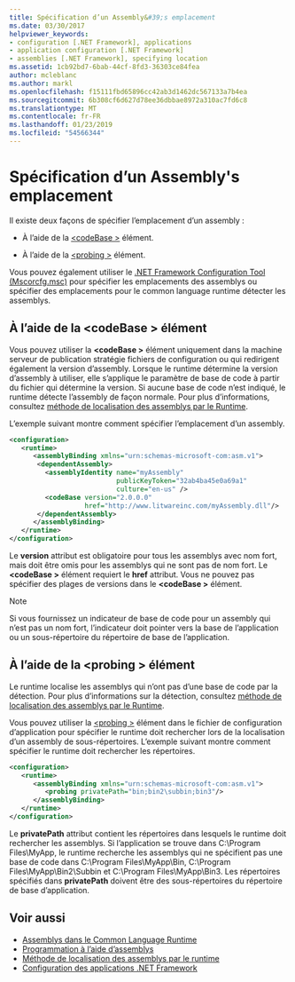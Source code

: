 ```yaml
---
title: Spécification d’un Assembly&#39;s emplacement
ms.date: 03/30/2017
helpviewer_keywords:
- configuration [.NET Framework], applications
- application configuration [.NET Framework]
- assemblies [.NET Framework], specifying location
ms.assetid: 1cb92bd7-6bab-44cf-8fd3-36303ce84fea
author: mcleblanc
ms.author: markl
ms.openlocfilehash: f15111fbd65896cc42ab3d1462dc567133a7b4ea
ms.sourcegitcommit: 6b308cf6d627d78ee36dbbae8972a310ac7fd6c8
ms.translationtype: MT
ms.contentlocale: fr-FR
ms.lasthandoff: 01/23/2019
ms.locfileid: "54566344"
---
```

# <a name="specifying-an-assembly39s-location"></a>Spécification d’un Assembly&#39;s emplacement
Il existe deux façons de spécifier l’emplacement d’un assembly :  
  
-   À l’aide de la [ \<codeBase >](../../../docs/framework/configure-apps/file-schema/runtime/codebase-element.md) élément.  
  
-   À l’aide de la [ \<probing >](../../../docs/framework/configure-apps/file-schema/runtime/probing-element.md) élément.  
  
 Vous pouvez également utiliser le [.NET Framework Configuration Tool (Mscorcfg.msc)](https://msdn.microsoft.com/library/a7106c52-68da-490e-b129-971b2c743764) pour spécifier les emplacements des assemblys ou spécifier des emplacements pour le common language runtime détecter les assemblys.  
  
## <a name="using-the-codebase-element"></a>À l’aide de la \<codeBase > élément  
 Vous pouvez utiliser la  **\<codeBase >** élément uniquement dans la machine serveur de publication stratégie fichiers de configuration ou qui redirigent également la version d’assembly. Lorsque le runtime détermine la version d’assembly à utiliser, elle s’applique le paramètre de base de code à partir du fichier qui détermine la version. Si aucune base de code n’est indiqué, le runtime détecte l’assembly de façon normale. Pour plus d’informations, consultez [méthode de localisation des assemblys par le Runtime](../../../docs/framework/deployment/how-the-runtime-locates-assemblies.md).  
  
 L’exemple suivant montre comment spécifier l’emplacement d’un assembly.  
  
```xml  
<configuration>  
   <runtime>  
      <assemblyBinding xmlns="urn:schemas-microsoft-com:asm.v1">  
       <dependentAssembly>  
         <assemblyIdentity name="myAssembly"  
                           publicKeyToken="32ab4ba45e0a69a1"  
                           culture="en-us" />  
         <codeBase version="2.0.0.0"  
                   href="http://www.litwareinc.com/myAssembly.dll"/>  
       </dependentAssembly>  
      </assemblyBinding>  
   </runtime>  
</configuration>  
```  
  
 Le **version** attribut est obligatoire pour tous les assemblys avec nom fort, mais doit être omis pour les assemblys qui ne sont pas de nom fort. Le  **\<codeBase >** élément requiert le **href** attribut. Vous ne pouvez pas spécifier des plages de versions dans le  **\<codeBase >** élément.  
  
> [!NOTE]
>  Si vous fournissez un indicateur de base de code pour un assembly qui n’est pas un nom fort, l’indicateur doit pointer vers la base de l’application ou un sous-répertoire du répertoire de base de l’application.  
  
## <a name="using-the-probing-element"></a>À l’aide de la \<probing > élément  
 Le runtime localise les assemblys qui n’ont pas d’une base de code par la détection. Pour plus d’informations sur la détection, consultez [méthode de localisation des assemblys par le Runtime](../../../docs/framework/deployment/how-the-runtime-locates-assemblies.md).  
  
 Vous pouvez utiliser la [ \<probing >](../../../docs/framework/configure-apps/file-schema/runtime/probing-element.md) élément dans le fichier de configuration d’application pour spécifier le runtime doit rechercher lors de la localisation d’un assembly de sous-répertoires. L’exemple suivant montre comment spécifier le runtime doit rechercher les répertoires.  
  
```xml  
<configuration>  
   <runtime>  
      <assemblyBinding xmlns="urn:schemas-microsoft-com:asm.v1">  
         <probing privatePath="bin;bin2\subbin;bin3"/>  
      </assemblyBinding>  
   </runtime>  
</configuration>  
```  
  
 Le **privatePath** attribut contient les répertoires dans lesquels le runtime doit rechercher les assemblys. Si l’application se trouve dans C:\Program Files\MyApp, le runtime recherche les assemblys qui ne spécifient pas une base de code dans C:\Program Files\MyApp\Bin, C:\Program Files\MyApp\Bin2\Subbin et C:\Program Files\MyApp\Bin3. Les répertoires spécifiés dans **privatePath** doivent être des sous-répertoires du répertoire de base d’application.  
  
## <a name="see-also"></a>Voir aussi
- [Assemblys dans le Common Language Runtime](../../../docs/framework/app-domains/assemblies-in-the-common-language-runtime.md)
- [Programmation à l’aide d’assemblys](../../../docs/framework/app-domains/programming-with-assemblies.md)
- [Méthode de localisation des assemblys par le runtime](../../../docs/framework/deployment/how-the-runtime-locates-assemblies.md)
- [Configuration des applications .NET Framework](https://msdn.microsoft.com/library/d789b592-fcb5-4e3d-8ac9-e0299adaaa42)
